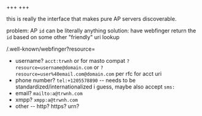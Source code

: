 +++
+++

this is really the interface that makes pure AP servers discoverable.

problem: AP `id` can be literally anything
solution: have webfinger return the `id` based on some other "friendly" uri lookup

/.well-known/webfinger?resource=

- username? `acct:trwnh` or for masto compat `?resource=username@domain.com` or `?resource=user%40email.com@domain.com` per rfc for acct uri
- phone number? `tel:+1205578890` -- needs to be standardized/internationalized i guess, maybe also accept `sms:`
- email? `mailto:a@trwnh.com`
- xmpp? `xmpp:a@trwnh.com`
- other -- http? https? urn?
